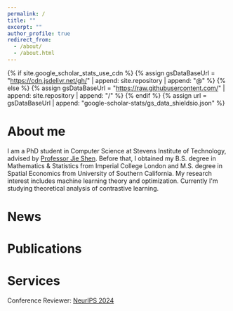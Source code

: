 ```yaml
---
permalink: /
title: ""
excerpt: ""
author_profile: true
redirect_from: 
  - /about/
  - /about.html
---
```


{% if site.google_scholar_stats_use_cdn %}
{% assign gsDataBaseUrl = "https://cdn.jsdelivr.net/gh/" | append: site.repository | append: "@" %}
{% else %}
{% assign gsDataBaseUrl = "https://raw.githubusercontent.com/" | append: site.repository | append: "/" %}
{% endif %}
{% assign url = gsDataBaseUrl | append: "google-scholar-stats/gs_data_shieldsio.json" %}

<span class='anchor' id='about-me'></span>

# About me
I am a PhD student in Computer Science at Stevens Institute of Technology, advised by [Professor Jie Shen](https://sites.google.com/site/jieshensjtu). Before that, I obtained my B.S. degree in Mathematics & Statistics from Imperial College London and M.S. degree in Spatial Economics from University of Southern California. My research interest includes machine learning theory and optimization. Currently I'm studying theoretical analysis of contrastive learning. 

# News


# Publications 


# Services
Conference Reviewer: [NeurIPS 2024](https://neurips.cc/)
